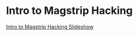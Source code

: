 # Intro to Magstrip Hacking


[Intro to Magstrip Hacking Slideshow](https://49thsecuritydivision.github.io/slideshows/2017/02-Friday-Nights/05-Intro-to-Magstrip-Hacking)
